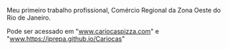Meu primeiro trabalho profissional, Comércio Regional da Zona Oeste do Rio de Janeiro.

Pode ser acessado em "www.cariocaspizza.com" e "www.https://jprepa.github.io/Cariocas"
